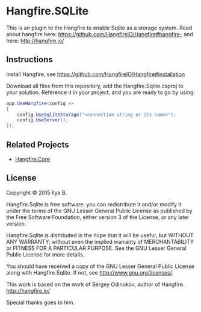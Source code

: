 Hangfire.SQLite
===================
This is an plugin to the Hangfire to enable Sqlite as a storage system.
Read about hangfire here: https://github.com/HangfireIO/Hangfire#hangfire-
and here: http://hangfire.io/

Instructions
------------
Install Hangfire, see https://github.com/HangfireIO/Hangfire#installation

Download all files from this repository, add the Hangfire.Sqlite.csproj to your solution.
Reference it in your project, and you are ready to go by using:

```csharp
app.UseHangfire(config =>
{
    config.UseSqliteStorage("<connection string or its name>");
    config.UseServer();
});
```


Related Projects
-----------------

* [Hangfire.Core](https://github.com/HangfireIO/Hangfire)

License
--------

Copyright © 2015 Ilya B.

Hangfire.Sqlite is free software: you can redistribute it and/or modify
it under the terms of the GNU Lesser General Public License as 
published by the Free Software Foundation, either version 3 
of the License, or any later version.

Hangfire.Sqlite  is distributed in the hope that it will be useful,
but WITHOUT ANY WARRANTY; without even the implied warranty of
MERCHANTABILITY or FITNESS FOR A PARTICULAR PURPOSE.  See the
GNU Lesser General Public License for more details.

You should have received a copy of the GNU Lesser General Public 
License along with Hangfire.Sqlite. If not, see <http://www.gnu.org/licenses/>.

This work is based on the work of Sergey Odinokov, author of 
Hangfire. <http://hangfire.io/>
  
   Special thanks goes to him.